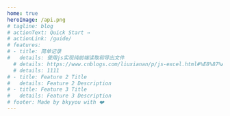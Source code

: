 ```yaml
---
home: true
heroImage: /api.png
# tagline: blog
# actionText: Quick Start →
# actionLink: /guide/
# features:
# - title: 简单记录
#   details: 使用js实现纯前端读取和导出文件
  # details: https://www.cnblogs.com/liuxianan/p/js-excel.html#%E8%87%AA%E5%B7%B1%E6%89%8B%E5%86%99%E4%BB%A3%E7%A0%81%E7%94%9F%E6%88%90
  # details: 1111
# - title: Feature 2 Title
#   details: Feature 2 Description
# - title: Feature 3 Title
#   details: Feature 3 Description
# footer: Made by bkyyou with ❤️
---
```

